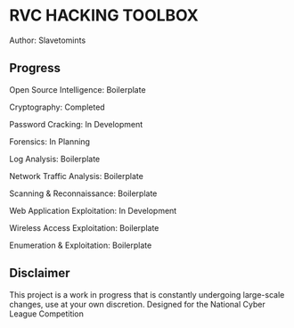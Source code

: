 # RVC HACKING TOOLBOX
Author: Slavetomints



## Progress
Open Source Intelligence: Boilerplate

Cryptography: Completed

Password Cracking: In Development

Forensics: In Planning

Log Analysis: Boilerplate

Network Traffic Analysis: Boilerplate 

Scanning & Reconnaissance: Boilerplate

Web Application Exploitation: In Development

Wireless Access Exploitation: Boilerplate

Enumeration & Exploitation: Boilerplate



## Disclaimer
This project is a work in progress that is constantly undergoing large-scale changes, use at your own discretion.
Designed for the National Cyber League Competition
